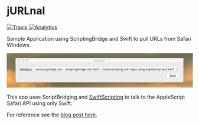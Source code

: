 # jURLnal

[![Travis](https://img.shields.io/travis/brightdigit/jURLnal.svg?style=flat-square)](https://travis-ci.org/brightdigit/jURLnal)
[![Analytics](https://ga-beacon.appspot.com/UA-33667276-5/brightdigit/jURLnal?flat&useReferer)](https://github.com/igrigorik/ga-beacon)

Sample Application using ScriptingBridge and Swift to pull URLs from Safari Windows.

![Screenshot](assets/screen-shot.jpg)

This app uses ScriptBridging and [SwiftScripting](https://github.com/tingraldi/SwiftScripting) to talk to the AppleScript Safari API using only Swift.

For reference see the [blog post here](http://brightdigit.com/blog/17/06/09/scriptingbridge-with-swift-communicating-with-apps-using-applescript-and-swift/).
